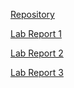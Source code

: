

[Repository](https://github.com/asmarking/cse15l-lab-reports)  

[Lab Report 1]( https://asmarking.github.io/cse15l-lab-reports/lab-report-1-week-2.html)

[Lab Report 2](https://asmarking.github.io/cse15l-lab-reports/lab-report-2-week-4)

[Lab Report 3](https://asmarking.github.io/cse15l-lab-reports/lab-report-3-week-6) 